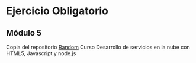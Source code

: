 # Ejercicio Obligatorio
## Módulo 5

Copia del repositorio [Random](https://github.com/jquemada/random)
Curso Desarrollo de servicios en la nube con HTML5, Javascript y node.js